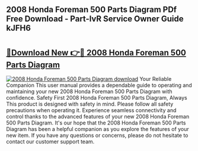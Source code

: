 ## 2008 Honda Foreman 500 Parts Diagram PDf Free Download - Part-IvR Service Owner Guide kJFH6

# <h2><a href="http://dfrv1p.blite.top/?on=2008+Honda+Foreman+500+Parts+Diagram">🔗Download New 👉🔴 2008 Honda Foreman 500 Parts Diagram</a></h2>

[![2008 Honda Foreman 500 Parts Diagram download](https://i.imgur.com/lujVjoI.png)](http://dfrv1p.blite.top/?on=2008+Honda+Foreman+500+Parts+Diagram)
Your Reliable Companion This user manual provides a dependable guide to operating and maintaining your new 2008 Honda Foreman 500 Parts Diagram with confidence. Safety First 2008 Honda Foreman 500 Parts Diagram, Always This product is designed with safety in mind. Please follow all safety precautions when operating it. Experience seamless connectivity and control thanks to the advanced features of your new 2008 Honda Foreman 500 Parts Diagram. It's our hope that the 2008 Honda Foreman 500 Parts Diagram has been a helpful companion as you explore the features of your new item. If you have any questions or concerns, please do not hesitate to contact our customer support team.
